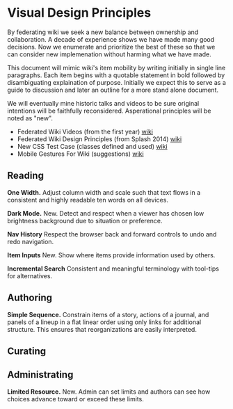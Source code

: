 # Visual Design Principles
By federating wiki we seek a new balance between ownership and collaboration.
A decade of experience shows we have made many good decisions.
Now we enumerate and prioritize the best of these so that we can consider new implemenation without harming what we have made.

This document will mimic wiki's item mobility by writing initially in single line paragraphs.
Each item begins with a quotable statement in bold followed by disambiguating explaination of purpose.
Initially we expect this to serve as a guide to discussion and later an outline for a more stand alone document.

We will eventually mine historic talks and videos to be sure original intentions will be faithfully reconsidered.
Asperational principles will be noted as "new".

- Federated Wiki Videos (from the first year) [wiki](http://video.fed.wiki.org/)
- Federated Wiki Design Principles (from Splash 2014) [wiki](http://splash.fed.wiki.org/view/welcome-visitors/view/splash-2014/view/federated-wiki-design-principles)
- New CSS Test Case (classes defined and used) [wiki](http://ward.dojo.fed.wiki/new-css-test-case.html)
- Mobile Gestures For Wiki (suggestions) [wiki](http://ward.asia.wiki.org/view/touch-support/view/mobile-gestures-for-wiki/view/flutter-client)

## Reading

__One Width.__ Adjust column width and scale such that text flows in a consistent and highly readable ten words on all devices.

__Dark Mode.__ New. Detect and respect when a viewer has chosen low brightness background due to situation or preference.

__Nav History__ Respect the browser back and forward controls to undo and redo navigation.

__Item Inputs__ New. Show where items provide information used by others.

__Incremental Search__ Consistent and meaningful terminology with tool-tips for alternatives.

## Authoring

__Simple Sequence.__ Constrain items of a story, actions of a journal, and panels of a lineup in a flat linear order using only links for additional structure. This ensures that reorganizations are easily interpreted.

## Curating

## Administrating

__Limited Resource.__ New. Admin can set limits and authors can see how choices advance toward or exceed these limits.
